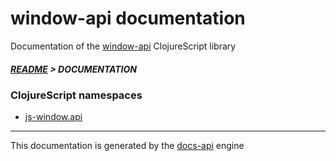 
# window-api documentation

Documentation of the [window-api](https://github.com/bithandshake/window-api) ClojureScript library

##### [README](../README.md) > DOCUMENTATION

### ClojureScript namespaces

* [js-window.api](cljs/js-window/API.md)

---

This documentation is generated by the [docs-api](https://github.com/bithandshake/docs-api) engine

